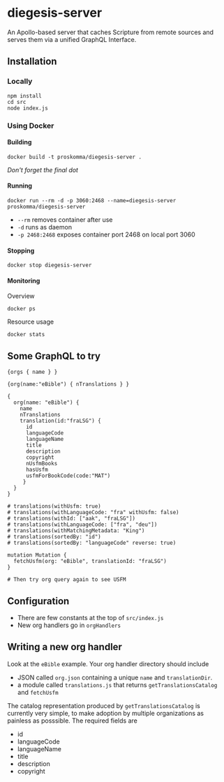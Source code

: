 # diegesis-server
An Apollo-based server that caches Scripture from remote sources and serves them via a unified GraphQL Interface.

## Installation
### Locally
```
npm install
cd src
node index.js
```

### Using Docker
#### Building
```
docker build -t proskomma/diegesis-server .
```
*Don't forget the final dot*

#### Running
```
docker run --rm -d -p 3060:2468 --name=diegesis-server proskomma/diegesis-server
```

* `--rm` removes container after use
* `-d` runs as daemon
* `-p 2468:2468` exposes container port 2468 on local port 3060


#### Stopping
```
docker stop diegesis-server
```

#### Monitoring
Overview
```
docker ps
```

Resource usage
```
docker stats
```

## Some GraphQL to try
```
{orgs { name } }

{org(name:"eBible") { nTranslations } }

{
  org(name: "eBible") {
    name
    nTranslations
    translation(id:"fraLSG") {
      id
      languageCode
      languageName
      title
      description
      copyright
      nUsfmBooks
      hasUsfm
      usfmForBookCode(code:"MAT")
     }
  }
}

# translations(withUsfm: true)
# translations(withLanguageCode: "fra" withUsfm: false)
# translations(withId: ["aak", "fraLSG"])
# translations(withLanguageCode: ["fra", "deu"])
# translations(withMatchingMetadata: "King")
# translations(sortedBy: "id")
# translations(sortedBy: "languageCode" reverse: true)

mutation Mutation {
  fetchUsfm(org: "eBible", translationId: "fraLSG")
}

# Then try org query again to see USFM

```

## Configuration
- There are few constants at the top of `src/index.js`
- New org handlers go in `orgHandlers`

## Writing a new org handler
Look at the `eBible` example. Your org handler directory should include
- JSON called `org.json` containing a unique `name` and `translationDir`.
- a module called `translations.js` that returns `getTranslationsCatalog` and `fetchUsfm`

The catalog representation produced by `getTranslationsCatalog` is currently very simple, to make adoption by multiple organizations as painless as posssible. The required fields are
- id
- languageCode
- languageName
- title
- description
- copyright
